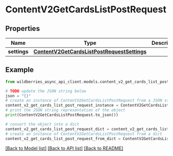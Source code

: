 # ContentV2GetCardsListPostRequest


## Properties

Name | Type | Description | Notes
------------ | ------------- | ------------- | -------------
**settings** | [**ContentV2GetCardsListPostRequestSettings**](ContentV2GetCardsListPostRequestSettings.md) |  | [optional] 

## Example

```python
from wildberries_async_api_client.models.content_v2_get_cards_list_post_request import ContentV2GetCardsListPostRequest

# TODO update the JSON string below
json = "{}"
# create an instance of ContentV2GetCardsListPostRequest from a JSON string
content_v2_get_cards_list_post_request_instance = ContentV2GetCardsListPostRequest.from_json(json)
# print the JSON string representation of the object
print(ContentV2GetCardsListPostRequest.to_json())

# convert the object into a dict
content_v2_get_cards_list_post_request_dict = content_v2_get_cards_list_post_request_instance.to_dict()
# create an instance of ContentV2GetCardsListPostRequest from a dict
content_v2_get_cards_list_post_request_from_dict = ContentV2GetCardsListPostRequest.from_dict(content_v2_get_cards_list_post_request_dict)
```
[[Back to Model list]](../README.md#documentation-for-models) [[Back to API list]](../README.md#documentation-for-api-endpoints) [[Back to README]](../README.md)


